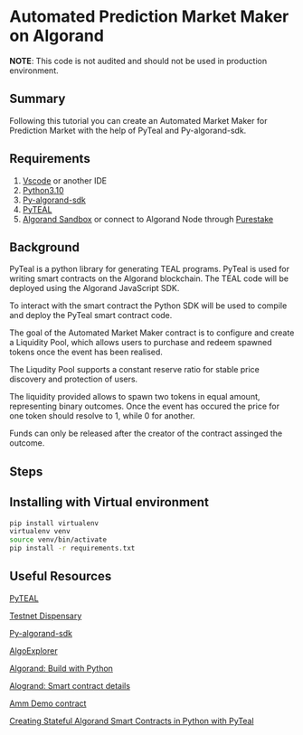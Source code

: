 # Automated Prediction Market Maker on Algorand

**NOTE**: This code is not audited and should not be used in production environment.

## Summary

Following this tutorial you can create
an Automated Market Maker for Prediction Market with the help of PyTeal and Py-algorand-sdk.

## Requirements

1. [Vscode](https://code.visualstudio.com/) or another IDE
2. [Python3.10](https://www.python.org/downloads/)
3. [Py-algorand-sdk](https://py-algorand-sdk.readthedocs.io/en/latest/index.html)
4. [PyTEAL](https://pyteal.readthedocs.io/en/stable/installation.html)
5. [Algorand Sandbox](https://github.com/algorand/sandbox) or connect to Algorand Node through [Purestake](https://developer.purestake.io/)

## Background

PyTeal is a python library for generating TEAL programs. PyTeal is used for writing smart contracts on the Algorand blockchain. The TEAL code will be deployed using the Algorand JavaScript SDK.

To interact with the smart contract the Python SDK will be used to compile and deploy the PyTeal smart contract code.

The goal of the Automated Market Maker contract is to configure and create a Liquidity Pool, which allows users to purchase and redeem spawned tokens once the event has been realised.

The Liqudity Pool supports a constant reserve ratio for stable price discovery and protection of users.

The liquidity provided allows to spawn two tokens in equal amount, representing binary outcomes.
Once the event has occured the price for one token should resolve to 1, while 0 for another.

Funds can only be released after the creator of the contract assinged the outcome.

## Steps

## Installing with Virtual environment

```bash
pip install virtualenv
virtualenv venv
source venv/bin/activate
pip install -r requirements.txt
```

## Useful Resources

[PyTEAL](https://pyteal.readthedocs.io/en/stable/index.html)

[Testnet Dispensary](https://dispenser.testnet.aws.algodev.network/)

[Py-algorand-sdk](https://py-algorand-sdk.readthedocs.io/en/latest/index.html)

[AlgoExplorer](https://testnet.algoexplorer.io/address/)

[Algorand: Build with Python](https://developer.algorand.org/docs/get-started/dapps/pyteal/)

[Alogrand: Smart contract details](https://developer.algorand.org/docs/get-details/dapps/smart-contracts/apps/)

[Amm Demo contract](https://github.com/maks-ivanov/amm-demo/blob/main/amm/contracts/contracts.py)

[Creating Stateful Algorand Smart Contracts in Python with PyTeal](https://developer.algorand.org/articles/creating-stateful-algorand-smart-contracts-python-pyteal/)
